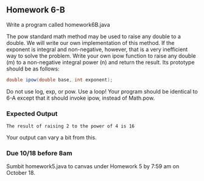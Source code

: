 ## Homework 6-B

Write a program called homework6B.java

The pow standard math method may be used to raise any double to a double. We will write our own 
implementation of this method. If the exponent is integral and non-negative, however, that is a very inefficient way to solve the
problem. Write your own ipow function to raise any double (m) to a non-negative integral power (n) and
return the result. Its prototype should be as follows:

```java
double ipow(double base, int exponent);
```

Do not use log, exp, or pow. Use a loop!
Your program should be identical to 6-A except that it should invoke ipow, instead of Math.pow.
 

### Expected Output

```console
The result of raising 2 to the power of 4 is 16
```
 
 Your output can vary a bit from this. 
 
### Due 10/18 before 8am

Sumbit homework5.java to canvas under Homework 5 by 7:59 am on October 18.


